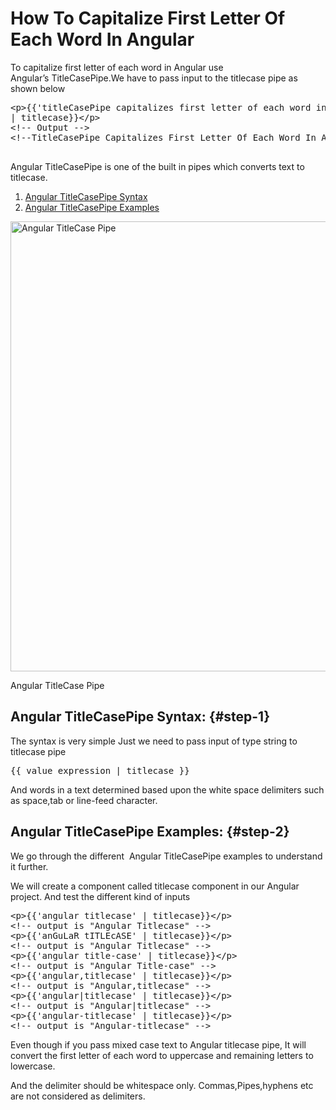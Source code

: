 # How To Capitalize First Letter Of Each Word In Angular

To capitalize first letter of each word in Angular use Angular&#8217;s TitleCasePipe.We have to pass input to the titlecase pipe as shown below

<pre>&lt;p&gt;{{'titleCasePipe capitalizes first letter of each word in angular'
| titlecase}}&lt;/p&gt;
&lt;!-- Output --&gt;
&lt;!--TitleCasePipe Capitalizes First Letter Of Each Word In Angular--&gt;

</pre>

Angular TitleCasePipe is one of the built in pipes which converts text to titlecase.

  1. [Angular TitleCasePipe Syntax](#step-1)
  2. [Angular TitleCasePipe Examples](#step-2)<figure id="attachment_1233" style="width: 1280px" class="wp-caption aligncenter">

<img class="size-full wp-image-1233" src="https://www.angularjswiki.com/wp-content/uploads/2019/02/Angular-TitleCase-Pipe.jpg" alt="Angular TitleCase Pipe" width="1280" height="720" srcset="https://www.angularjswiki.com/wp-content/uploads/2019/02/Angular-TitleCase-Pipe.jpg 1280w, https://www.angularjswiki.com/wp-content/uploads/2019/02/Angular-TitleCase-Pipe-300x169.jpg 300w, https://www.angularjswiki.com/wp-content/uploads/2019/02/Angular-TitleCase-Pipe-768x432.jpg 768w, https://www.angularjswiki.com/wp-content/uploads/2019/02/Angular-TitleCase-Pipe-1024x576.jpg 1024w" sizes="(max-width: 1280px) 100vw, 1280px" /> <figcaption class="wp-caption-text">Angular TitleCase Pipe</figcaption></figure> 

## Angular TitleCasePipe Syntax: {#step-1}

The syntax is very simple Just we need to pass input of type string to titlecase pipe

<pre>{{ value_expression | titlecase }}</pre>

And words in a text determined based upon the white space delimiters such as space,tab or line-feed character.

## Angular TitleCasePipe Examples: {#step-2}

We go through the different  Angular TitleCasePipe examples to understand it further.

We will create a component called titlecase component in our Angular project. And test the different kind of inputs

<pre>&lt;p&gt;{{'angular titlecase' | titlecase}}&lt;/p&gt;
&lt;!-- output is "Angular Titlecase" --&gt; 
&lt;p&gt;{{'anGuLaR tITLEcASE' | titlecase}}&lt;/p&gt; 
&lt;!-- output is "Angular Titlecase" --&gt; 
&lt;p&gt;{{'angular title-case' | titlecase}}&lt;/p&gt;
&lt;!-- output is "Angular Title-case" --&gt; 
&lt;p&gt;{{'angular,titlecase' | titlecase}}&lt;/p&gt;
&lt;!-- output is "Angular,titlecase" --&gt;
&lt;p&gt;{{'angular|titlecase' | titlecase}}&lt;/p&gt;
&lt;!-- output is "Angular|titlecase" --&gt;
&lt;p&gt;{{'angular-titlecase' | titlecase}}&lt;/p&gt;
&lt;!-- output is "Angular-titlecase" --&gt;</pre>

Even though if you pass mixed case text to Angular titlecase pipe, It will convert the first letter of each word to uppercase and remaining letters to lowercase.

And the delimiter should be whitespace only. Commas,Pipes,hyphens etc are not considered as delimiters.